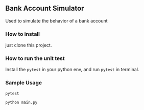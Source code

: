 ## Bank Account Simulator

Used to simulate the behavior of a bank account


### How to install

just clone this project.


### How to run the unit test

Install the `pytest` in your python env, and run `pytest` in terminal.


### Sample Usage

`pytest`

`python main.py`
